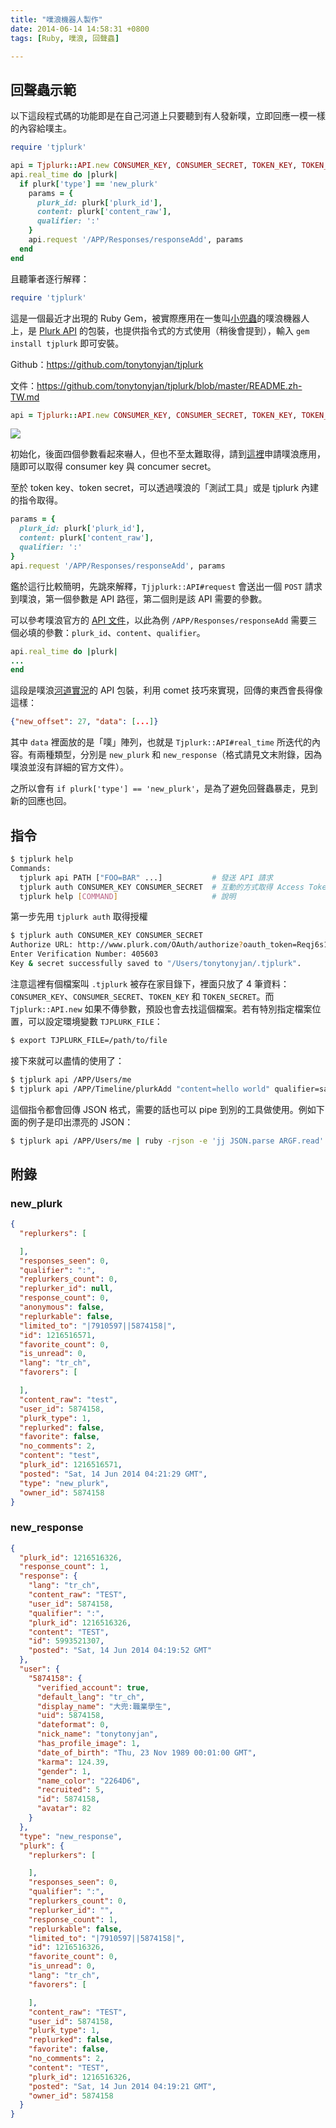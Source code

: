 ```yaml
---
title: "噗浪機器人製作"
date: 2014-06-14 14:58:31 +0800
tags: [Ruby, 噗浪, 回聲蟲]

---
```


## 回聲蟲示範

以下這段程式碼的功能即是在自己河道上只要聽到有人發新噗，立即回應一模一樣的內容給噗主。

```ruby
require 'tjplurk'

api = Tjplurk::API.new CONSUMER_KEY, CONSUMER_SECRET, TOKEN_KEY, TOKEN_SECRET
api.real_time do |plurk|
  if plurk['type'] == 'new_plurk'
    params = {
      plurk_id: plurk['plurk_id'],
      content: plurk['content_raw'],
      qualifier: ':'
    }
    api.request '/APP/Responses/responseAdd', params
  end
end
```

且聽筆者逐行解釋：

```ruby
require 'tjplurk'
```

這是一個最近才出現的 Ruby Gem，被實際應用在一隻叫[小兜蟲](http://dodo.brainana.com/)的噗浪機器人上，是 [Plurk API](http://www.plurk.com/API) 的包裝，也提供指令式的方式使用（稍後會提到），輸入 `gem install tjplurk` 即可安裝。

Github：https://github.com/tonytonyjan/tjplurk

文件：https://github.com/tonytonyjan/tjplurk/blob/master/README.zh-TW.md

```ruby
api = Tjplurk::API.new CONSUMER_KEY, CONSUMER_SECRET, TOKEN_KEY, TOKEN_SECRET
```

![](/images/plurk_app.png)

初始化，後面四個參數看起來嚇人，但也不至太難取得，請到[這裡](http://www.plurk.com/PlurkApp/)申請噗浪應用，隨即可以取得 consumer key 與 concumer secret。

至於 token key、token secret，可以透過噗浪的「測試工具」或是 tjplurk 內建的指令取得。

```ruby
params = {
  plurk_id: plurk['plurk_id'],
  content: plurk['content_raw'],
  qualifier: ':'
}
api.request '/APP/Responses/responseAdd', params
```

鑑於這行比較簡明，先跳來解釋，`Tjjplurk::API#request` 會送出一個 `POST` 請求到噗浪，第一個參數是 API 路徑，第二個則是該 API 需要的參數。

可以參考噗浪官方的 [API 文件](http://www.plurk.com/API#/APP/Responses/responseAdd)，以此為例 `/APP/Responses/responseAdd` 需要三個必填的參數：`plurk_id`、`content`、`qualifier`。

```ruby
api.real_time do |plurk|
...
end
```

這段是噗浪[河道實況](http://www.plurk.com/API#realtime)的 API 包裝，利用 comet 技巧來實現，回傳的東西會長得像這樣：

```json
{"new_offset": 27, "data": [...]} 
```

其中 `data` 裡面放的是「噗」陣列，也就是 `Tjplurk::API#real_time` 所迭代的內容。有兩種類型，分別是 `new_plurk` 和 `new_response`（格式請見文末附錄，因為噗浪並沒有詳細的官方文件）。

之所以會有 `if plurk['type'] == 'new_plurk'`，是為了避免回聲蟲暴走，見到新的回應也回。

## 指令

```bash
$ tjplurk help
Commands:
  tjplurk api PATH ["FOO=BAR" ...]           # 發送 API 請求
  tjplurk auth CONSUMER_KEY CONSUMER_SECRET  # 互動的方式取得 Access Token
  tjplurk help [COMMAND]                     # 說明
```

第一步先用 `tjplurk auth` 取得授權

```bash
$ tjplurk auth CONSUMER_KEY CONSUMER_SECRET
Authorize URL: http://www.plurk.com/OAuth/authorize?oauth_token=Reqj6s1zowzn
Enter Verification Number: 405603
Key & secret successfully saved to "/Users/tonytonyjan/.tjplurk".
```

注意這裡有個檔案叫 `.tjplurk` 被存在家目錄下，裡面只放了 4 筆資料：`CONSUMER_KEY`、`CONSUMER_SECRET`、`TOKEN_KEY` 和 `TOKEN_SECRET`。而 `Tjplurk::API.new` 如果不傳參數，預設也會去找這個檔案。若有特別指定檔案位置，可以設定環境變數 `TJPLURK_FILE`：

```bash
$ export TJPLURK_FILE=/path/to/file
```

接下來就可以盡情的使用了：

```bash
$ tjplurk api /APP/Users/me
$ tjplurk api /APP/Timeline/plurkAdd "content=hello world" qualifier=says
```

這個指令都會回傳 JSON 格式，需要的話也可以 pipe 到別的工具做使用。例如下面的例子是印出漂亮的 JSON：

```bash
$ tjplurk api /APP/Users/me | ruby -rjson -e 'jj JSON.parse ARGF.read'
```

## 附錄

### new_plurk

```json
{
  "replurkers": [

  ],
  "responses_seen": 0,
  "qualifier": ":",
  "replurkers_count": 0,
  "replurker_id": null,
  "response_count": 0,
  "anonymous": false,
  "replurkable": false,
  "limited_to": "|7910597||5874158|",
  "id": 1216516571,
  "favorite_count": 0,
  "is_unread": 0,
  "lang": "tr_ch",
  "favorers": [

  ],
  "content_raw": "test",
  "user_id": 5874158,
  "plurk_type": 1,
  "replurked": false,
  "favorite": false,
  "no_comments": 2,
  "content": "test",
  "plurk_id": 1216516571,
  "posted": "Sat, 14 Jun 2014 04:21:29 GMT",
  "type": "new_plurk",
  "owner_id": 5874158
}
```

### new_response

```json
{
  "plurk_id": 1216516326,
  "response_count": 1,
  "response": {
    "lang": "tr_ch",
    "content_raw": "TEST",
    "user_id": 5874158,
    "qualifier": ":",
    "plurk_id": 1216516326,
    "content": "TEST",
    "id": 5993521307,
    "posted": "Sat, 14 Jun 2014 04:19:52 GMT"
  },
  "user": {
    "5874158": {
      "verified_account": true,
      "default_lang": "tr_ch",
      "display_name": "大兜:職業學生",
      "uid": 5874158,
      "dateformat": 0,
      "nick_name": "tonytonyjan",
      "has_profile_image": 1,
      "date_of_birth": "Thu, 23 Nov 1989 00:01:00 GMT",
      "karma": 124.39,
      "gender": 1,
      "name_color": "2264D6",
      "recruited": 5,
      "id": 5874158,
      "avatar": 82
    }
  },
  "type": "new_response",
  "plurk": {
    "replurkers": [

    ],
    "responses_seen": 0,
    "qualifier": ":",
    "replurkers_count": 0,
    "replurker_id": "",
    "response_count": 1,
    "replurkable": false,
    "limited_to": "|7910597||5874158|",
    "id": 1216516326,
    "favorite_count": 0,
    "is_unread": 0,
    "lang": "tr_ch",
    "favorers": [

    ],
    "content_raw": "TEST",
    "user_id": 5874158,
    "plurk_type": 1,
    "replurked": false,
    "favorite": false,
    "no_comments": 2,
    "content": "TEST",
    "plurk_id": 1216516326,
    "posted": "Sat, 14 Jun 2014 04:19:21 GMT",
    "owner_id": 5874158
  }
}
```